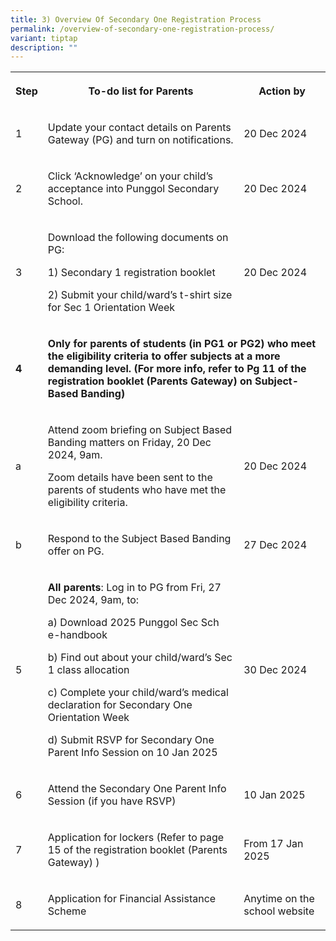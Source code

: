 ```yaml
---
title: 3) Overview Of Secondary One Registration Process
permalink: /overview-of-secondary-one-registration-process/
variant: tiptap
description: ""
---
```

<table style="minWidth: 75px">
<colgroup>
<col>
<col>
<col>
</colgroup>
<tbody>
<tr>
<th rowspan="1" colspan="1">
<p>Step</p>
</th>
<th rowspan="1" colspan="1">
<p>To-do list for Parents</p>
</th>
<th rowspan="1" colspan="1">
<p>Action by</p>
</th>
</tr>
<tr>
<td rowspan="1" colspan="1">
<p>1</p>
</td>
<td rowspan="1" colspan="1">
<p>Update your contact details on Parents Gateway (PG) and turn on notifications.</p>
</td>
<td rowspan="1" colspan="1">
<p>20 Dec 2024</p>
</td>
</tr>
<tr>
<td rowspan="1" colspan="1">
<p>2</p>
</td>
<td rowspan="1" colspan="1">
<p>Click ‘Acknowledge’ on your child’s acceptance into Punggol Secondary
School.</p>
</td>
<td rowspan="1" colspan="1">
<p>20 Dec 2024</p>
</td>
</tr>
<tr>
<td rowspan="1" colspan="1">
<p>3</p>
</td>
<td rowspan="1" colspan="1">
<p>Download the following documents on PG:</p>
<p>1) Secondary 1 registration booklet</p>
<p>2) Submit your child/ward’s t-shirt size for Sec 1 Orientation Week</p>
</td>
<td rowspan="1" colspan="1">
<p>20 Dec 2024</p>
</td>
</tr>
<tr>
<td rowspan="1" colspan="1">
<p><strong>4</strong>
</p>
</td>
<td rowspan="1" colspan="2">
<p><strong>Only for parents of students (in PG1 or PG2) who meet the eligibility criteria to offer subjects at a more demanding level. (For more info, refer to Pg 11 of the registration booklet (Parents Gateway) on Subject-Based Banding)</strong>
</p>
</td>
</tr>
<tr>
<td rowspan="1" colspan="1">
<p>a</p>
</td>
<td rowspan="1" colspan="1">
<p>Attend zoom briefing on Subject Based Banding matters on Friday, 20 Dec
2024, 9am.</p>
<p>Zoom details have been sent to the parents of students who have met the
eligibility criteria.</p>
</td>
<td rowspan="1" colspan="1">
<p>20 Dec 2024</p>
</td>
</tr>
<tr>
<td rowspan="1" colspan="1">
<p>b</p>
</td>
<td rowspan="1" colspan="1">
<p>Respond to the Subject Based Banding offer on PG.</p>
</td>
<td rowspan="1" colspan="1">
<p>27 Dec 2024</p>
</td>
</tr>
<tr>
<td rowspan="1" colspan="1">
<p>5</p>
</td>
<td rowspan="1" colspan="1">
<p><strong>All parents</strong>: Log in to PG from Fri, 27 Dec 2024, 9am,
to:</p>
<p>a) Download 2025 Punggol Sec Sch e-handbook</p>
<p>b) Find out about your child/ward’s Sec 1 class allocation</p>
<p>c) Complete your child/ward’s medical declaration for Secondary One Orientation
Week</p>
<p>d) Submit RSVP for Secondary One Parent Info Session on 10 Jan 2025</p>
</td>
<td rowspan="1" colspan="1">
<p>30 Dec 2024</p>
</td>
</tr>
<tr>
<td rowspan="1" colspan="1">
<p>6</p>
</td>
<td rowspan="1" colspan="1">
<p>Attend the Secondary One Parent Info Session (if you have RSVP)</p>
</td>
<td rowspan="1" colspan="1">
<p>10 Jan 2025</p>
</td>
</tr>
<tr>
<td rowspan="1" colspan="1">
<p>7</p>
</td>
<td rowspan="1" colspan="1">
<p>Application for lockers (Refer to page 15 of the registration booklet
(Parents Gateway) )</p>
</td>
<td rowspan="1" colspan="1">
<p>From 17 Jan 2025</p>
</td>
</tr>
<tr>
<td rowspan="1" colspan="1">
<p>8</p>
</td>
<td rowspan="1" colspan="1">
<p>Application for Financial Assistance Scheme</p>
</td>
<td rowspan="1" colspan="1">
<p>Anytime on the school website</p>
</td>
</tr>
</tbody>
</table>
<p></p>